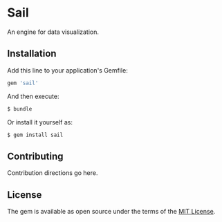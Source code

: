 # Sail
An engine for data visualization.

## Installation
Add this line to your application's Gemfile:

```ruby
gem 'sail'
```

And then execute:
```bash
$ bundle
```

Or install it yourself as:
```bash
$ gem install sail
```

## Contributing
Contribution directions go here.

## License
The gem is available as open source under the terms of the [MIT License](http://opensource.org/licenses/MIT).
